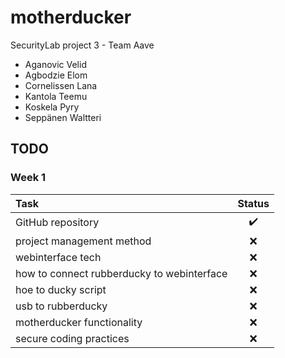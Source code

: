 # motherducker
SecurityLab project 3 - Team Aave

* Aganovic Velid
* Agbodzie Elom
* Cornelissen Lana
* Kantola Teemu
* Koskela Pyry
* Seppänen Waltteri


## TODO
### Week 1
| Task            | Status         |
|:----------------|:--------------:|
|GitHub repository|:heavy_check_mark:|
|project management method|:x:|
|webinterface tech|:x:|
|how to connect rubberducky to webinterface|:x:|
|hoe to ducky script|:x:|
|usb to rubberducky|:x:|
|motherducker functionality|:x:|
|secure coding practices|:x:|
